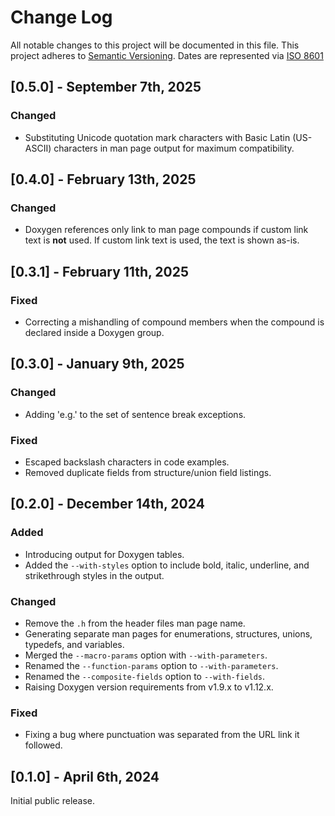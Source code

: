 # Change Log

All notable changes to this project will be documented in this file.
This project adheres to [Semantic Versioning](http://semver.org/).
Dates are represented via [ISO 8601](https://www.iso.org/iso-8601-date-and-time-format.html)

## [0.5.0] - September 7th, 2025

### Changed

* Substituting Unicode quotation mark characters with Basic Latin (US-ASCII) characters in man page output for maximum compatibility.

## [0.4.0] - February 13th, 2025

### Changed

* Doxygen references only link to man page compounds if custom link text is **not** used. If custom link text is used, the text is shown as-is.

## [0.3.1] - February 11th, 2025

### Fixed

* Correcting a mishandling of compound members when the compound is declared inside a Doxygen group.

## [0.3.0] - January 9th, 2025

### Changed

* Adding 'e.g.' to the set of sentence break exceptions.

### Fixed

* Escaped backslash characters in code examples.
* Removed duplicate fields from structure/union field listings.

## [0.2.0] - December 14th, 2024

### Added

* Introducing output for Doxygen tables.
* Added the `--with-styles` option to include bold, italic, underline, and strikethrough styles in the output.

### Changed

* Remove the `.h` from the header files man page name.
* Generating separate man pages for enumerations, structures, unions, typedefs, and variables.
* Merged the `--macro-params` option with `--with-parameters`.
* Renamed the `--function-params` option to `--with-parameters`.
* Renamed the `--composite-fields` option to `--with-fields`.
* Raising Doxygen version requirements from v1.9.x to v1.12.x.

### Fixed

* Fixing a bug where punctuation was separated from the URL link it followed.

## [0.1.0] - April 6th, 2024

Initial public release.
